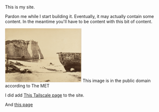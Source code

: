 This is my site.

Pardon me while I start building it. Eventually, it may actually contain some content.
In the meantime you'll have to be content with this bit of content.

<img src='/docs/assets/beach.jpg' width="50%" height="50%">
This image is in the public domain according to The MET

I did add <a href="Accessing lan with Tailscale">This Tailscale page</a> to the site.

And <a href="a long time coming.md"> this page</a>
